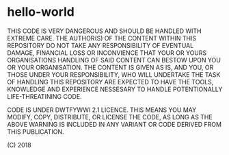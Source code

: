 # hello-world

THIS CODE IS VERY DANGEROUS AND SHOULD BE HANDLED WITH EXTREME CARE. THE AUTHOR(S) OF THE CONTENT WITHIN THIS REPOSITORY DO NOT 
TAKE ANY RESPONSIBILITY OF EVENTUAL DAMAGE, FINANCIAL LOSS OR INCONVIENCE THAT YOUR OR YOURS ORGANISATIONS HANDLING OF SAID CONTENT 
CAN BESTOW UPON YOU OR YOUR ORGANISATION. THE CONTENT IS GIVEN AS IS, AND YOU, OR THOSE UNDER YOUR RESPONSIBILITY, WHO WILL 
UNDERTAKE THE TASK OF HANDLING THIS REPOSITORY ARE EXPECTED TO HAVE THE TOOLS, KNOWLEDGE AND EXPERIENCE NESSESARY TO HANDLE 
POTENTIONALLY LIFE-THREATINING CODE.

CODE IS UNDER DWTFYWWI 2.1 LICENCE. THIS MEANS YOU MAY MODIFY, COPY, DISTRIBUTE, OR LICENSE THE CODE, AS LONG AS THE ABOVE WARNING
IS INCLUDED IN ANY VARIANT OR CODE DERIVED FROM THIS PUBLICATION. 

(C) 2018
